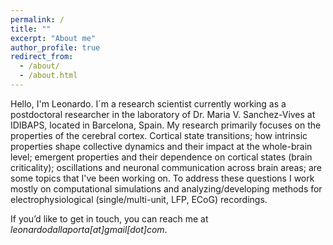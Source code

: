 ```yaml
---
permalink: /
title: ""
excerpt: "About me"
author_profile: true
redirect_from: 
  - /about/
  - /about.html
---
```


Hello, I'm Leonardo. I´m a research scientist currently working as a postdoctoral researcher in the laboratory of Dr. Maria V. Sanchez-Vives at IDIBAPS, located in Barcelona, Spain.
My research primarily focuses on the properties of the cerebral cortex. Cortical state transitions; how intrinsic properties shape collective dynamics and their impact at the whole-brain level; emergent properties and their dependence on cortical states (brain criticality); oscillations and neuronal communication across brain areas; are some topics that I've been working on. 
To address these questions I work mostly on computational simulations and analyzing/developing methods for electrophysiological (single/multi-unit, LFP, ECoG) recordings.

If you’d like to get in touch, you can reach me at *leonardodallaporta[at]gmail[dot]com*.
